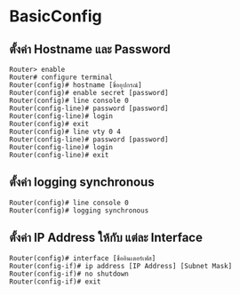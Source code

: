 # BasicConfig

## ตั้งค่า Hostname และ Password

``` CLI
Router> enable
Router# configure terminal
Router(config)# hostname [ชื่ออุปกรณ์]
Router(config)# enable secret [password]
Router(config)# line console 0
Router(config-line)# password [password]
Router(config-line)# login
Router(config)# exit
Router(config)# line vty 0 4
Router(config-line)# password [password]
Router(config-line)# login
Router(config-line)# exit
```

## ตั้งค่า logging synchronous

``` CLI
Router(config)# line console 0
Router(config)# logging synchronous
```

## ตั้งค่า IP Address ให้กับ แต่ละ Interface

``` CLI
Router(config)# interface [ชื่ออินเตอร์เฟส]
Router(config-if)# ip address [IP Address] [Subnet Mask]
Router(config-if)# no shutdown
Router(config-if)# exit
```
